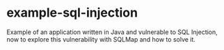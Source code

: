 # example-sql-injection
Example of an application written in Java and vulnerable to SQL Injection, now to explore this vulnerability with SQLMap and how to solve it.
